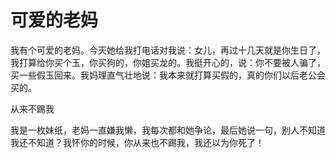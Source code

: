 # 可爱的老妈

我有个可爱的老妈。今天她给我打电话对我说：女儿，再过十几天就是你生日了，我打算给你买个玉，你买狗的，你姐买龙的。我挺开心的，说：你不要被人骗了，买一些假玉回来。我妈理直气壮地说：我本来就打算买假的，真的你们以后老公会买的。 

从来不踢我 

我是一枚妹纸，老妈一直嫌我懒，我每次都和她争论，最后她说一句，别人不知道我还不知道？我怀你的时候，你从来也不踢我，我还以为你死了！